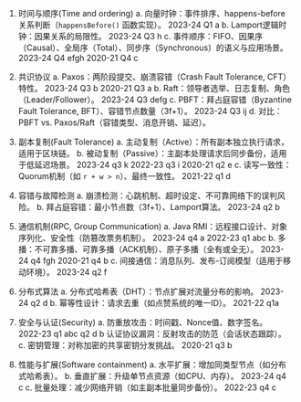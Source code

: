 1. 时间与顺序(Time and ordering)
a. 向量时钟：事件排序、happens-before关系判断（`happensBefore()` 函数实现）。 
2023-24 Q1 a
b. Lamport逻辑时钟：因果关系的局限性。
2023-24 Q3 h
c. 事件顺序：FIFO、因果序（Causal）、全局序（Total）、同步序（Synchronous）的语义与应用场景。
2023-24 Q4 efgh
2020-21 Q4 c

2. 共识协议
a. Paxos：两阶段提交、崩溃容错（Crash Fault Tolerance, CFT）特性。 
2023-24 Q3 b
2020-21 Q3 a
b. Raft：领导者选举、日志复制、角色（Leader/Follower）。
2023-24 Q3 defg
c. PBFT：拜占庭容错（Byzantine Fault Tolerance, BFT）、容错节点数量（3f+1）。
2023-24 Q3 ij
d. 对比：PBFT vs. Paxos/Raft（容错类型、消息开销、延迟）。

3. 副本复制(Fault Tolerance)
a. 主动复制（Active）：所有副本独立执行请求，适用于区块链。 
b. 被动复制（Passive）：主副本处理请求后同步备份，适用于低延迟场景。
2023-24 q3 k
2022-23 q3 i
2020-21 q2 e
c. 读写一致性：Quorum机制（如 `r + w > n`）、最终一致性。
2021-22 q1 d

4. 容错与故障检测
a. 崩溃检测：心跳机制、超时设定、不可靠网络下的误判风险。
b. 拜占庭容错：最小节点数（3f+1）、Lamport算法。
2023-24 q2 b

5. 通信机制(RPC, Group Communication)
a. Java RMI：远程接口设计、对象序列化、安全性（防篡改票务机制）。
2023-24 q4 a
2022-23 q1 abc
b. 多播：不可靠多播、可靠多播（ACK机制）、原子多播（全有或全无）。
2023-24 q4 fgh
2020-21 q4 b
c. 间接通信：消息队列、发布-订阅模型（适用于移动环境）。
2023-24 q2 f

6. 分布式算法
a. 分布式哈希表（DHT）：节点扩展对流量分布的影响。
2023-24 q2 d
b. 幂等性设计：请求去重（如点赞系统的唯一ID）。
2021-22 q1a

7. 安全与认证(Security)
a. 防重放攻击：时间戳、Nonce值、数字签名。
2022-23 q1 abc q2 d
b 认证协议漏洞：反射攻击的防范（会话状态跟踪）。
c. 密钥管理：对称加密的共享密钥分发挑战。
2020-21 q3 b

8. 性能与扩展(Software containment)
a. 水平扩展：增加同类型节点（如分布式哈希表）。
b. 垂直扩展：升级单节点资源（如CPU、内存）。 
2023-24 q4 c
c. 批量处理：减少网络开销（如主副本批量同步备份）。
2022-23 q4 c
